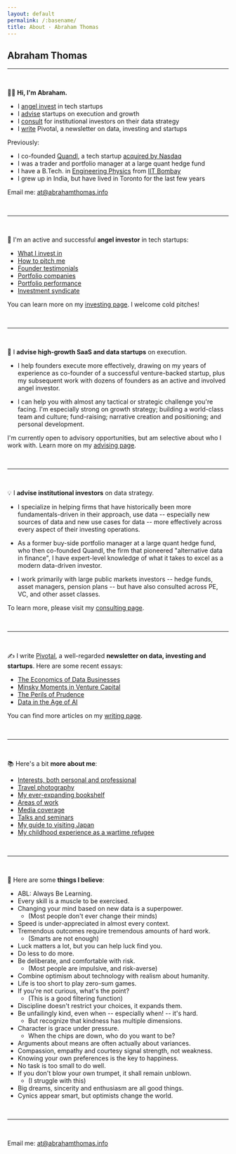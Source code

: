 ```yaml
---
layout: default
permalink: /:basename/
title: About · Abraham Thomas
---
```


## Abraham Thomas

----

<br/>

👋🏼 **Hi, I'm Abraham.**  

* I [angel invest](https://abrahamthomas.info/investing/) in tech startups  
* I [advise](https://abrahamthomas.info/advisory) startups on execution and growth  
* I [consult](https://abrahamthomas.info/consulting) for institutional investors on their data strategy  
* I [write](https://abrahamthomas.info/writing/) Pivotal, a newsletter on data, investing and startups  

Previously:

* I co-founded [Quandl](https://data.nasdaq.com), a tech startup [acquired by Nasdaq](https://www.ft.com/content/e6de9e30-f743-11e8-af46-2022a0b02a6c)    
* I was a trader and portfolio manager at a large quant hedge fund 
* I have a B.Tech. in [Engineering Physics](https://en.wikipedia.org/wiki/Engineering_physics) from [IIT Bombay](https://www.iitb.ac.in)  
* I grew up in India, but have lived in Toronto for the last few years   

Email me: <u><a href="mailto:at@abrahamthomas.info">at@abrahamthomas.info</a></u>

<br/>

----

<br/>


🌱 I'm an active and successful **angel investor** in tech startups:

* [What I invest in](https://abrahamthomas.info/angel-criteria/)
* [How to pitch me](https://abrahamthomas.info/pitch-me/)
* [Founder testimonials](https://abrahamthomas.info/testimonials/)  
* [Portfolio companies](https://abrahamthomas.info/portfolio-companies/)
* [Portfolio performance](https://abrahamthomas.info/portfolio-statistics/)
* [Investment syndicate](https://venture.angellist.com/abraham-thomas/syndicate)

You can learn more on my [investing page](https://abrahamthomas.info/investing/).  I welcome cold pitches! 

<br/>

----

<br/>


🚀 I **advise high-growth SaaS and data startups** on execution.

* I help founders execute more effectively, drawing on my years of experience as co-founder of a successful venture-backed startup, plus my subsequent work with dozens of founders as an active and involved angel investor.

* I can help you with almost any tactical or strategic challenge you're facing.  I'm especially strong on growth strategy; building a world-class team and culture; fund-raising; narrative creation and positioning; and personal development. 

I'm currently open to advisory opportunities, but am selective about who I work with.  Learn more on my [advising page](https://abrahamthomas.info/advisory).  

<br/>

----

<br/>

💡 I **advise institutional investors** on data strategy.

* I specialize in helping firms that have historically been more fundamentals-driven in their approach, use data -- especially new sources of data and new use cases for data -- more effectively across every aspect of their investing operations.  

* As a former buy-side portfolio manager at a large quant hedge fund, who then co-founded Quandl, the firm that pioneered "alternative data in finance", I have expert-level knowledge of what it takes to excel as a modern data-driven investor.  

* I work primarily with large public markets investors -- hedge funds, asset managers, pension plans -- but have also consulted across PE, VC, and other asset classes.  

To learn more, please visit my [consulting page](https://abrahamthomas.info/consulting).  


<br/>

----

<br/>



✍️ I write <a href="https://pivotal.substack.com">Pivotal</a>, a well-regarded **newsletter on data, investing and startups**.  Here are some recent essays:

* [The Economics of Data Businesses](https://pivotal.substack.com/p/economics-of-data-biz)  
* [Minsky Moments in Venture Capital](https://pivotal.substack.com/p/minsky-moments-in-venture-capital)  
* [The Perils of Prudence](https://pivotal.substack.com/p/the-perils-of-prudence)  
* [Data in the Age of AI](https://pivotal.substack.com/p/data-in-the-age-of-ai)  

You can find more articles on my [writing page](https://abrahamthomas.info/writing/).  

<br/>

----

<br/> 


📚  Here's a bit **more about me**:

* [Interests, both personal and professional](https://abrahamthomas.info/interests/)
* [Travel photography](https://abrahamthomas.info/gallery/)
* [My ever-expanding bookshelf](https://abrahamthomas.info/library/)
* [Areas of work](https://abrahamthomas.info/work/)
* [Media coverage](https://abrahamthomas.info/press/)
* [Talks and seminars](https://abrahamthomas.info/talks/)
* [My guide to visiting Japan](https://abrahamthomas.gumroad.com/l/wwrni)
* [My childhood experience as a wartime refugee](https://abrahamthomas.info/invasion/)    

<br/>

----

<br/> 



🧭 Here are some **things I believe**:  

* ABL: Always Be Learning.  
* Every skill is a muscle to be exercised.  
* Changing your mind based on new data is a superpower.  
    - (Most people don't ever change their minds)  
* Speed is under-appreciated in almost every context.  
* Tremendous outcomes require tremendous amounts of hard work.  
    - (Smarts are not enough)  
* Luck matters a lot, but you can help luck find you.  
* Do less to do more.  
* Be deliberate, and comfortable with risk.  
    - (Most people are impulsive, and risk-averse)  
* Combine optimism about technology with realism about humanity.  
* Life is too short to play zero-sum games.  
* If you're not curious, what's the point?  
    - (This is a good filtering function)  
* Discipline doesn't restrict your choices, it expands them.  
* Be unfailingly kind, even when -- especially when! -- it's hard.  
    - But recognize that kindness has multiple dimensions.  
* Character is grace under pressure.  
    - When the chips are down, who do you want to be?  
* Arguments about means are often actually about variances.  
* Compassion, empathy and courtesy signal strength, not weakness.  
* Knowing your own preferences is the key to happiness.  
* No task is too small to do well.  
* If you don't blow your own trumpet, it shall remain unblown.  
    - (I struggle with this)  
* Big dreams, sincerity and enthusiasm are all good things.  
* Cynics appear smart, but optimists change the world.  


<br/>

----

<br/> 


Email me: <u><a href="mailto:at@abrahamthomas.info">at@abrahamthomas.info</a></u>

<br/>
<br/>
<br/>
